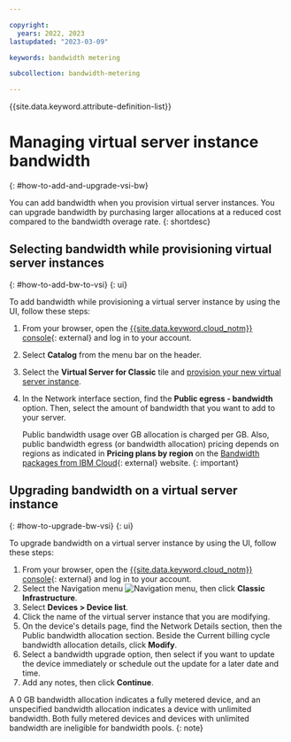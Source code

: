 ```yaml
---

copyright:
  years: 2022, 2023
lastupdated: "2023-03-09"

keywords: bandwidth metering

subcollection: bandwidth-metering

---
```


{{site.data.keyword.attribute-definition-list}}

# Managing virtual server instance bandwidth
 {: #how-to-add-and-upgrade-vsi-bw}

You can add bandwidth when you provision virtual server instances. You can upgrade bandwidth by purchasing larger allocations at a reduced cost compared to the bandwidth overage rate.
{: shortdesc}

## Selecting bandwidth while provisioning virtual server instances
{: #how-to-add-bw-to-vsi}
{: ui}

To add bandwidth while provisioning a virtual server instance by using the UI, follow these steps:

1. From your browser, open the [{{site.data.keyword.cloud_notm}} console](/login){: external} and log in to your account.
1. Select **Catalog** from the menu bar on the header. 
1. Select the **Virtual Server for Classic** tile and [provision your new virtual server instance](/docs/virtual-servers?topic=virtual-servers-ordering-vs-public).
1. In the Network interface section, find the **Public egress - bandwidth** option. Then, select the amount of bandwidth that you want to add to your server.
 
   Public bandwidth usage over GB allocation is charged per GB. Also, public bandwidth egress (or bandwidth allocation) pricing depends on regions as indicated in **Pricing plans by region** on the [Bandwidth packages from IBM Cloud](https://www.ibm.com/cloud/bandwidth){: external} website.
   {: important}

## Upgrading bandwidth on a virtual server instance
{: #how-to-upgrade-bw-vsi}
{: ui}

To upgrade bandwidth on a virtual server instance by using the UI, follow these steps:

1. From your browser, open the [{{site.data.keyword.cloud_notm}} console](/login){: external} and log in to your account.
1. Select the Navigation menu ![Navigation menu](../icons/icon_hamburger.svg), then click **Classic Infrastructure**.
1. Select **Devices > Device list**.
1. Click the name of the virtual server instance that you are modifying.
1. On the device's details page, find the Network Details section, then the Public bandwidth allocation section. Beside the Current billing cycle bandwidth allocation details, click **Modify**. 
1. Select a bandwidth upgrade option, then select if you want to update the device immediately or schedule out the update for a later date and time. 
1. Add any notes, then click **Continue**. 

A 0 GB bandwidth allocation indicates a fully metered device, and an unspecified bandwidth allocation indicates a device with unlimited bandwidth. Both fully metered devices and devices with unlimited bandwidth are ineligible for bandwidth pools. 
{: note}
